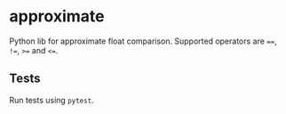 # approximate

Python lib for approximate float comparison. Supported operators are `==`, `!=`, `>=` and `<=`.

## Tests

Run tests using `pytest`.
